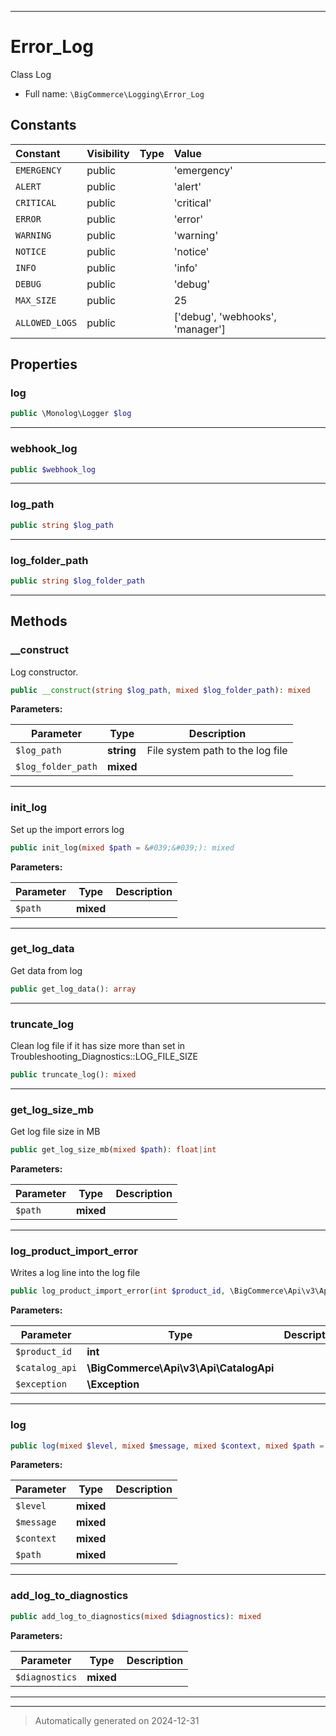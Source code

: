 ***

# Error_Log

Class Log



* Full name: `\BigCommerce\Logging\Error_Log`


## Constants

| Constant | Visibility | Type | Value |
|:---------|:-----------|:-----|:------|
|`EMERGENCY`|public| |&#039;emergency&#039;|
|`ALERT`|public| |&#039;alert&#039;|
|`CRITICAL`|public| |&#039;critical&#039;|
|`ERROR`|public| |&#039;error&#039;|
|`WARNING`|public| |&#039;warning&#039;|
|`NOTICE`|public| |&#039;notice&#039;|
|`INFO`|public| |&#039;info&#039;|
|`DEBUG`|public| |&#039;debug&#039;|
|`MAX_SIZE`|public| |25|
|`ALLOWED_LOGS`|public| |[&#039;debug&#039;, &#039;webhooks&#039;, &#039;manager&#039;]|

## Properties


### log



```php
public \Monolog\Logger $log
```







***

### webhook_log



```php
public $webhook_log
```







***

### log_path



```php
public string $log_path
```







***

### log_folder_path



```php
public string $log_folder_path
```







***

## Methods


### __construct

Log constructor.

```php
public __construct(string $log_path, mixed $log_folder_path): mixed
```








**Parameters:**

| Parameter | Type | Description |
|-----------|------|-------------|
| `$log_path` | **string** | File system path to the log file |
| `$log_folder_path` | **mixed** |  |





***

### init_log

Set up the import errors log

```php
public init_log(mixed $path = &#039;&#039;): mixed
```








**Parameters:**

| Parameter | Type | Description |
|-----------|------|-------------|
| `$path` | **mixed** |  |





***

### get_log_data

Get data from log

```php
public get_log_data(): array
```












***

### truncate_log

Clean log file if it has size more than set in Troubleshooting_Diagnostics::LOG_FILE_SIZE

```php
public truncate_log(): mixed
```












***

### get_log_size_mb

Get log file size in MB

```php
public get_log_size_mb(mixed $path): float|int
```








**Parameters:**

| Parameter | Type | Description |
|-----------|------|-------------|
| `$path` | **mixed** |  |





***

### log_product_import_error

Writes a log line into the log file

```php
public log_product_import_error(int $product_id, \BigCommerce\Api\v3\Api\CatalogApi $catalog_api, \Exception $exception): mixed
```








**Parameters:**

| Parameter | Type | Description |
|-----------|------|-------------|
| `$product_id` | **int** |  |
| `$catalog_api` | **\BigCommerce\Api\v3\Api\CatalogApi** |  |
| `$exception` | **\Exception** |  |





***

### log



```php
public log(mixed $level, mixed $message, mixed $context, mixed $path = &#039;&#039;): mixed
```








**Parameters:**

| Parameter | Type | Description |
|-----------|------|-------------|
| `$level` | **mixed** |  |
| `$message` | **mixed** |  |
| `$context` | **mixed** |  |
| `$path` | **mixed** |  |





***

### add_log_to_diagnostics



```php
public add_log_to_diagnostics(mixed $diagnostics): mixed
```








**Parameters:**

| Parameter | Type | Description |
|-----------|------|-------------|
| `$diagnostics` | **mixed** |  |





***


***
> Automatically generated on 2024-12-31
